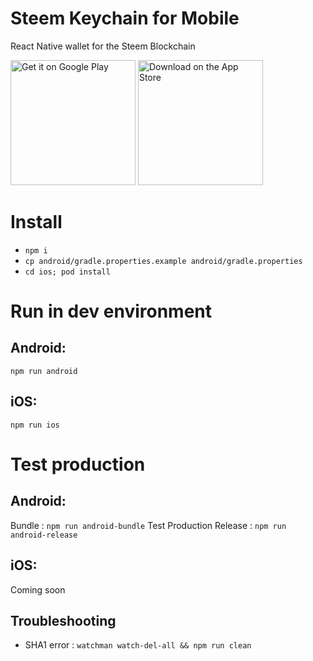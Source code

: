# Steem Keychain for Mobile

React Native wallet for the Steem Blockchain

<a href='https://play.google.com/store/apps/details?id=com.mobilekeychain.steem&pcampaignid=pcampaignidMKT-Other-global-all-co-prtnr-py-PartBadge-Mar2515-1'><img alt='Get it on Google Play' src='https://user-images.githubusercontent.com/3969643/126021936-a8d7c5e5-cfcf-42bb-a72c-5ddbacf3170a.png' width="200"/></a>
<img alt="Download on the App Store" src="https://user-images.githubusercontent.com/3969643/126021934-917a1d07-77e1-4f70-9b3b-e1a6dd04f8a6.png" width="200"/>

# Install

- `npm i`
- `cp android/gradle.properties.example android/gradle.properties`
- `cd ios; pod install`

# Run in dev environment

## Android:

`npm run android`

## iOS:

`npm run ios`

# Test production

## Android:

Bundle : `npm run android-bundle`
Test Production Release : `npm run android-release`

## iOS:

Coming soon

## Troubleshooting

- SHA1 error : `watchman watch-del-all && npm run clean`
